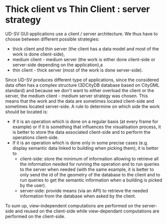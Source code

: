 # Thick client vs Thin Client : server strategy

UD-SV GUI applications use a client / server architecture. We thus have to choose between different possible strategies:
 * thick client and thin server (the client has a data model and most of the work is done client-side),
 *  medium client - medium server (the work is either done client-side or server-side depending on the application),a
 * thin client - thick server (most of the work is done server-side).

Since UD-SV produces different type of applications, since the considered data often has a complex structure (3DCityDB database based on CityGML standard) and because we don't want to either overload the client or the server, the medium client - medium server strategy was chosen. This means that the work and the data are sometimes located client-side and sometimes located server-side. A rule to determine on which side  the work should be located is:
  * If it is an operation which is done on a regular basis (at every frame for example) or if it is something that influences the visualisation process, it is better to store the data associated client-side and to perform the operations client-side.
  * If it is an operation which is done only in some precise cases (e.g. display semantic data linked to building when picking them), it is better to
    * client-side: store the minimum of information allowing to retrieve all the information needed for running the operation and to run queries to the server when needed (with the same example, it is better to only send the id of the geometry of the database to the client and to run queries to get the semantic information when a building is picked by the user).
    * server-side: provide means (via an API) to retrieve the needed information from the database when asked by the client.

To sum up, view-independent computations are performed on the server-side and reused on the client-side while view-dependant computations are performed on the client-side.
